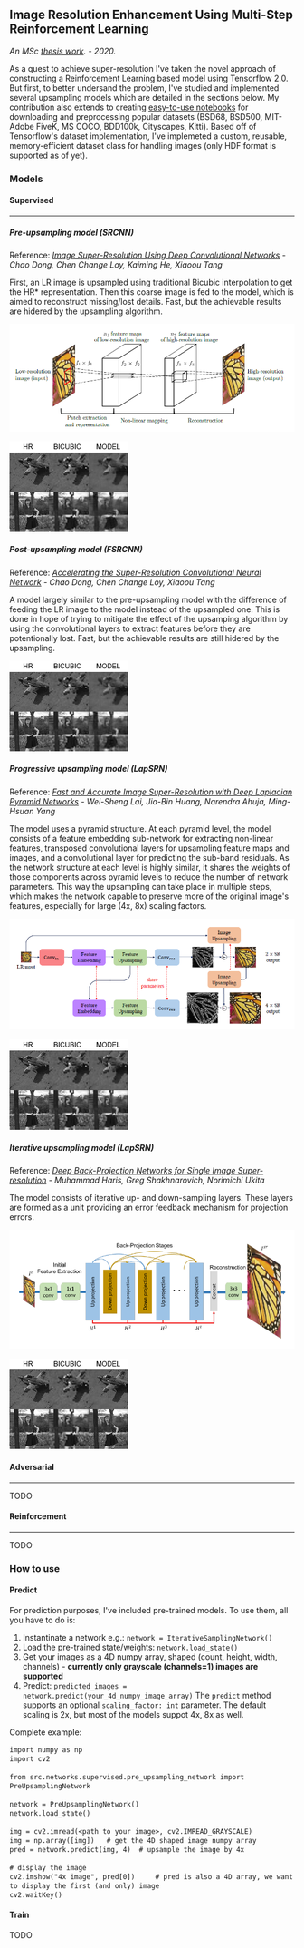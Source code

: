 ## Image Resolution Enhancement Using Multi-Step Reinforcement Learning 
_An MSc [thesis work](https://github.com/nyikovicsmate/thesis/blob/master/documentation/thesis_description.pdf "thesis description"). - 2020._  

As a quest to achieve super-resolution I've taken the novel approach of constructing a Reinforcement Learning 
based model using Tensorflow 2.0. But first, to better undersand the problem, I've studied and implemented 
several upsampling models which are detailed in the sections below. My contribution also extends to creating 
[easy-to-use notebooks](https://github.com/nyikovicsmate/thesis/tree/master/utils/datasets)
for downloading and preprocessing popular datasets (BSD68, BSD500, MIT-Adobe FiveK, MS COCO, BDD100k, Cityscapes, Kitti).
Based off of Tensorflow's dataset implementation, I've implemeted a custom, reusable, memory-efficient dataset class for
handling images (only HDF format is supported as of yet).

### Models

#### Supervised

---

##### Pre-upsampling model (SRCNN)

Reference: _[Image Super-Resolution Using Deep
Convolutional Networks](https://arxiv.org/abs/1501.00092) - Chao Dong, Chen Change Loy, Kaiming He, Xiaoou Tang_

First, an LR image is upsampled using traditional Bicubic interpolation to get the HR* representation. Then this coarse 
image is fed to the model, which is aimed to reconstruct missing/lost details. Fast, but the achievable results are 
hidered by the upsampling algorithm.
 
![process](https://raw.githubusercontent.com/nyikovicsmate/thesis/master/documentation/img/pre0.png)

![results](https://raw.githubusercontent.com/nyikovicsmate/thesis/master/documentation/img/pre_r.png)

##### Post-upsampling model (FSRCNN)

Reference: _[Accelerating the Super-Resolution Convolutional Neural Network](https://arxiv.org/abs/1608.00367) - Chao Dong, Chen Change Loy, Xiaoou Tang_

A model largely similar to the pre-upsampling model with the difference of feeding the LR image to the model instead 
of the upsampled one. This is done in hope of trying to mitigate the effect of the upsamping algorithm by using the 
convolutional layers to extract features before they are potentionally lost. Fast, but the achievable results are 
still hidered by the upsampling.

![results](https://raw.githubusercontent.com/nyikovicsmate/thesis/master/documentation/img/post_r.png)

##### Progressive upsampling model (LapSRN)

Reference: _[Fast and Accurate Image Super-Resolution with
Deep Laplacian Pyramid Networks](https://arxiv.org/abs/1710.01992) - Wei-Sheng Lai, Jia-Bin Huang, Narendra Ahuja, Ming-Hsuan Yang_

The model uses a pyramid structure. At each pyramid level, the model consists of a feature embedding sub-network for 
extracting non-linear features, transposed convolutional layers for upsampling feature maps and images, and a 
convolutional layer for predicting the sub-band residuals. As the network structure at each level is highly similar, 
it shares the weights of those components across pyramid levels to reduce the number of network parameters. This way 
the upsampling can take place in multiple steps, which makes the network capable to preserve more of the original image's
features, especially for large (4x, 8x) scaling factors. 

![process](https://raw.githubusercontent.com/nyikovicsmate/thesis/master/documentation/img/prog0.png)

![results](https://raw.githubusercontent.com/nyikovicsmate/thesis/master/documentation/img/prog_r.png)

##### Iterative upsampling model (LapSRN)

Reference: _[Deep Back-Projection Networks for Single Image Super-resolution](https://arxiv.org/abs/1904.05677) - Muhammad Haris, Greg Shakhnarovich, Norimichi Ukita_

The model consists of iterative up- and down-sampling layers. These layers are formed as a unit providing an error 
feedback mechanism for projection errors. 

![process](https://raw.githubusercontent.com/nyikovicsmate/thesis/master/documentation/img/iter0.png)

![results](https://raw.githubusercontent.com/nyikovicsmate/thesis/master/documentation/img/iter_r.png)

#### Adversarial

---

TODO

#### Reinforcement

---

TODO     


### How to use

#### Predict

For prediction purposes, I've included pre-trained models. To use them, all you have to do is:
1. Instantinate a network e.g.: `network = IterativeSamplingNetwork()` 
2. Load the pre-trained state/weights: `network.load_state()`
3. Get your images as a 4D numpy array, shaped (count, height, width, channels) - **currently only grayscale (channels=1) images are supported**
4. Predict: `predicted_images = network.predict(your_4d_numpy_image_array)` The `predict` method supports an optional `scaling_factor: int` parameter. The default scaling is 2x, but most of the models suppot 4x, 8x as well.  

Complete example:

```
import numpy as np
import cv2

from src.networks.supervised.pre_upsampling_network import PreUpsamplingNetwork

network = PreUpsamplingNetwork()
network.load_state()

img = cv2.imread(<path to your image>, cv2.IMREAD_GRAYSCALE)
img = np.array([img])   # get the 4D shaped image numpy array
pred = network.predict(img, 4)  # upsample the image by 4x

# display the image
cv2.imshow("4x image", pred[0])     # pred is also a 4D array, we want to display the first (and only) image
cv2.waitKey()
```

#### Train

 TODO